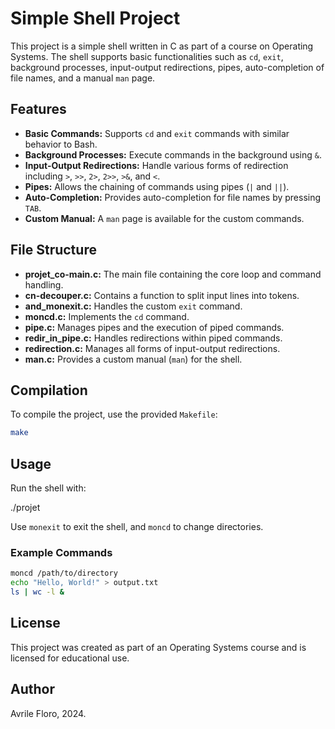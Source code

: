 # Simple Shell Project

This project is a simple shell written in C as part of a course on Operating Systems. The shell supports basic functionalities such as `cd`, `exit`, background processes, input-output redirections, pipes, auto-completion of file names, and a manual `man` page.

## Features

- **Basic Commands:** Supports `cd` and `exit` commands with similar behavior to Bash.
- **Background Processes:** Execute commands in the background using `&`.
- **Input-Output Redirections:** Handle various forms of redirection including `>`, `>>`, `2>`, `2>>`, `>&`, and `<`.
- **Pipes:** Allows the chaining of commands using pipes (`|` and `||`).
- **Auto-Completion:** Provides auto-completion for file names by pressing `TAB`.
- **Custom Manual:** A `man` page is available for the custom commands.

## File Structure

- **projet_co-main.c:** The main file containing the core loop and command handling.
- **cn-decouper.c:** Contains a function to split input lines into tokens.
- **and_monexit.c:** Handles the custom `exit` command.
- **moncd.c:** Implements the `cd` command.
- **pipe.c:** Manages pipes and the execution of piped commands.
- **redir_in_pipe.c:** Handles redirections within piped commands.
- **redirection.c:** Manages all forms of input-output redirections.
- **man.c:** Provides a custom manual (`man`) for the shell.

## Compilation

To compile the project, use the provided `Makefile`:

```bash
make
```

## Usage

Run the shell with:

./projet

Use `monexit` to exit the shell, and `moncd` to change directories.

### Example Commands

```bash
moncd /path/to/directory
echo "Hello, World!" > output.txt
ls | wc -l &
```

## License

This project was created as part of an Operating Systems course and is licensed for educational use.

## Author

Avrile Floro, 2024.
